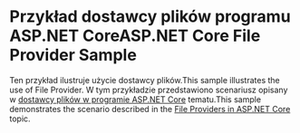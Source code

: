 # <a name="aspnet-core-file-provider-sample"></a><span data-ttu-id="32195-101">Przykład dostawcy plików programu ASP.NET Core</span><span class="sxs-lookup"><span data-stu-id="32195-101">ASP.NET Core File Provider Sample</span></span>

<span data-ttu-id="32195-102">Ten przykład ilustruje użycie dostawcy plików.</span><span class="sxs-lookup"><span data-stu-id="32195-102">This sample illustrates the use of File Provider.</span></span> <span data-ttu-id="32195-103">W tym przykładzie przedstawiono scenariusz opisany w [dostawcy plików w programie ASP.NET Core](https://docs.microsoft.com/aspnet/core/fundamentals/file-providers) tematu.</span><span class="sxs-lookup"><span data-stu-id="32195-103">This sample demonstrates the scenario described in the [File Providers in ASP.NET Core](https://docs.microsoft.com/aspnet/core/fundamentals/file-providers) topic.</span></span>
